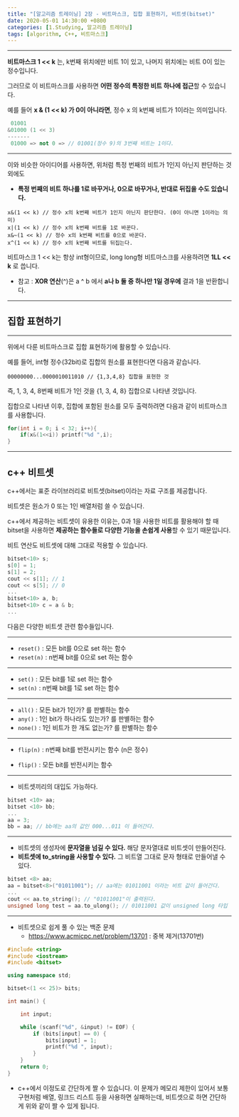 ```yaml
---
title: "[알고리즘 트레이닝] 2장 - 비트마스크, 집합 표현하기, 비트셋(bitset)"
date: 2020-05-01 14:30:00 +0800
categories: [1.Studying, 알고리즘 트레이닝]
tags: [algorithm, C++, 비트마스크]
---
```


------

**비트마스크 1 << k** 는, k번째 위치에만 비트 1이 있고, 나머지 위치에는 비트 0이 있는 정수입니다.

그러므로 이 비트마스크를 사용하면 **어떤 정수의 특정한 비트 하나에 접근**할 수 있습니다.

예를 들어 **x & (1 << k) 가 0이 아니라면**, 정수 x 의 k번째 비트가 1이라는 의미입니다.

```c++
 01001
&01000 (1 << 3)
-------
 01000 => not 0 => // 01001(정수 9)의 3번째 비트는 1이다.
```

------

이와 비슷한 아이디어를 사용하면, 위처럼 특정 번째의 비트가 1인지 아닌지 판단하는 것 외에도

* **특정 번째의 비트 하나를 1로 바꾸거나, 0으로 바꾸거나, 반대로 뒤집을 수도 있습니다.**

```
x&(1 << k) // 정수 x의 k번째 비트가 1인지 아닌지 판단한다. (0이 아니면 1이라는 의미)
x|(1 << k) // 정수 x의 k번째 비트를 1로 바꾼다.
x&~(1 << k) // 정수 x의 k번째 비트를 0으로 바꾼다.
x^(1 << k) // 정수 x의 k번째 비트를 뒤집는다.
```

비트마스크 1 << k는 항상 int형이므로, long long형 비트마스크를 사용하려면 **1LL << k** 로 씁니다.

* 참고 : **XOR 연산**(^)은 a ^ b 에서 **a나 b 둘 중 하나만 1일 경우에** 결과 1을 반환합니다.

------

## **집합 표현하기**

------

위에서 다룬 비트마스크로 집합 표현하기에 활용할 수 있습니다.

예를 들어, int형 정수(32bit)로 집합의 원소를 표현한다면 다음과 같습니다.

```
00000000...0000010011010 // {1,3,4,8} 집합을 표현한 것
```

즉, 1, 3, 4, 8번째 비트가 1인 것을 {1, 3, 4, 8} 집합으로 나타낸 것입니다.

집합으로 나타낸 이후, 집합에 포함된 원소를 모두 출력하려면 다음과 같이 비트마스크를 사용합니다.

```c++
for(int i = 0; i < 32; i++){
	if(x&(1<<i)) printf("%d ",i);
}
```

------

## **c++ 비트셋**

c++에서는 표준 라이브러리로 비트셋(bitset)이라는 자료 구조를 제공합니다.

비트셋은 원소가 0 또는 1인 배열처럼 쓸 수 있습니다.

c++에서 제공하는 비트셋이 유용한 이유는, 0과 1을 사용한 비트를 활용해야 할 때 bitset을 사용하면 **제공하는 함수들로 다양한 기능을 손쉽게 사용**할 수 있기 때문입니다.

비트 연산도 비트셋에 대해 그대로 적용할 수 있습니다.

```c++
bitset<10> s;
s[0] = 1;
s[1] = 2;
cout << s[1]; // 1
cout << s[5]; // 0
...
bitset<10> a, b;
bitset<10> c = a & b;
...
```

다음은 다양한 비트셋 관련 함수들입니다.

------



* `reset()` : 모든 bit를 0으로 set 하는 함수
* `reset(n)` : n번째 bit를 0으로 set 하는 함수

------



* `set()` : 모든 bit를 1로 set 하는 함수
* `set(n)` : n번째 bit를 1로 set 하는 함수

------



* `all()` : 모든 bit가 1인가? 를 판별하는 함수
* `any()` : 1인 bit가 하나라도 있는가? 를 판별하는 함수
* `none()` : 1인 비트가 한 개도 없는가? 를 판별하는 함수

------



* `flip(n)` : n번째 bit를 반전시키는 함수 (n은 정수)

* `flip()` : 모든 bit를 반전시키는 함수

  

------

* 비트셋끼리의 대입도 가능하다.

```c++
bitset <10> aa;
bitset <10> bb;
...
aa = 3;
bb = aa; // bb에는 aa의 값인 000...011 이 들어간다.
```

------

* 비트셋의 생성자에 **문자열을 넘길 수 있다.** 해당 문자열대로 비트셋이 만들어진다.
* **비트셋에 to_string을 사용할 수 있다.** 그 비트열 그대로 문자 형태로 만들어낼 수 있다.

```c++
bitset <8> aa;
aa = bitset<8>("01011001"); // aa에는 01011001 이라는 비트 값이 들어간다.
...
cout << aa.to_string(); // "01011001"이 출력된다.
unsigned long test = aa.to_ulong(); // 01011001 값이 unsigned long 타입 변수에 들어간다.
```

------

* 비트셋으로 쉽게 풀 수 있는 백준 문제
  * https://www.acmicpc.net/problem/13701 : 중복 제거(13701번) 

```c++
#include <string>
#include <iostream>
#include <bitset>

using namespace std;

bitset<(1 << 25)> bits;

int main() {

	int input;

	while (scanf("%d", &input) != EOF) {
		if (bits[input] == 0) {
			bits[input] = 1;
			printf("%d ", input);
		}
	}
	return 0;
}
```

* c++에서 이정도로 간단하게 짤 수 있습니다. 이 문제가 메모리 제한이 있어서 보통 구현처럼 배열, 링크드 리스트 등을 사용하면 실패하는데, 비트셋으로 하면 간단하게 위와 같이 짤 수 있게 됩니다.